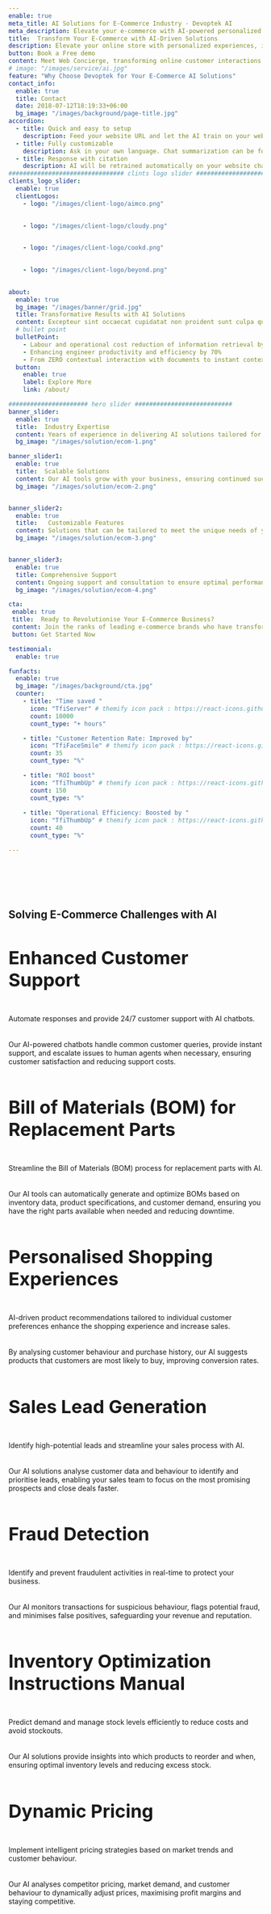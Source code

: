 ```yaml
---
enable: true
meta_title: AI Solutions for E-Commerce Industry - Devoptek AI
meta_description: Elevate your e-commerce with AI-powered personalized experiences and intelligent recommendations. Drive growth with Devoptek AI. Discover more!
title:  Transform Your E-Commerce with AI-Driven Solutions
description: Elevate your online store with personalized experiences, intelligent recommendations, and efficient operations powered by cutting-edge AI.
button: Book a Free demo
content: Meet Web Concierge, transforming online customer interactions with its advanced website bot, powered by RagWorks technology.
# image: "/images/service/ai.jpg"
feature: "Why Choose Devoptek for Your E-Commerce AI Solutions"
contact_info:
  enable: true
  title: Contact
  date: 2018-07-12T18:19:33+06:00
  bg_image: "/images/background/page-title.jpg"
accordion:
  - title: Quick and easy to setup
    description: Feed your website URL and let the AI train on your website. Then embed the AI bot in your website.
  - title: Fully customizable
    description: Ask in your own language. Chat summarization can be forwarded to your sales/marketing teams.
  - title: Response with citation
    description: AI will be retrained automatically on your website changes and AI will answer with the accurate citation on your website.
################################ clints logo slider ################################
clients_logo_slider:
  enable: true
  clientLogos:
    - logo: "/images/client-logo/aimco.png"
     

    - logo: "/images/client-logo/cloudy.png"
      

    - logo: "/images/client-logo/cookd.png"
     

    - logo: "/images/client-logo/beyond.png"
      

about:
  enable: true
  bg_image: "/images/banner/grid.jpg"
  title: Transformative Results with AI Solutions
  content: Excepteur sint occaecat cupidatat non proident sunt culpa qui officia deserunt mollit anim id est laborum.
  # bullet point
  bulletPoint:
    - Labour and operational cost reduction of information retrieval by 80%
    - Enhancing engineer productivity and efficiency by 70%
    - From ZERO contextual interaction with documents to instant contextual response
  button:
    enable: true
    label: Explore More
    link: /about/

###################### hero slider ###########################
banner_slider:
  enable: true
  title:  Industry Expertise
  content: Years of experience in delivering AI solutions tailored for e-commerce businesses.
  bg_image: "/images/solution/ecom-1.png"

banner_slider1:
  enable: true
  title:  Scalable Solutions
  content: Our AI tools grow with your business, ensuring continued success.
  bg_image: "/images/solution/ecom-2.png"


banner_slider2:
  enable: true
  title:   Customizable Features
  content: Solutions that can be tailored to meet the unique needs of your online store.
  bg_image: "/images/solution/ecom-3.png"


banner_slider3:
  enable: true
  title: Comprehensive Support
  content: Ongoing support and consultation to ensure optimal performance of AI tools.
  bg_image: "/images/solution/ecom-4.png"

cta:
 enable: true
 title:  Ready to Revolutionise Your E-Commerce Business?
 content: Join the ranks of leading e-commerce brands who have transformed their operations with AI. Get started today and see the difference for yourself.
 button: Get Started Now

testimonial:
  enable: true

funfacts:
  enable: true
  bg_image: "/images/background/cta.jpg"
  counter:
    - title: "Time saved "
      icon: "TfiServer" # themify icon pack : https://react-icons.github.io/react-icons/icons/tfi/
      count: 10000
      count_type: "+ hours"

    - title: "Customer Retention Rate: Improved by"
      icon: "TfiFaceSmile" # themify icon pack : https://react-icons.github.io/react-icons/icons/tfi/
      count: 35
      count_type: "%"

    - title: "ROI boost"
      icon: "TfiThumbUp" # themify icon pack : https://react-icons.github.io/react-icons/icons/tfi/
      count: 150
      count_type: "%"
    
    - title: "Operational Efficiency: Boosted by "
      icon: "TfiThumbUp" # themify icon pack : https://react-icons.github.io/react-icons/icons/tfi/
      count: 40
      count_type: "%"

---
```


<section class="section">
<h2 class="text-center text-black dark:text-white md:text-4xl text-2xl m-0 md:pb-16 pb-8" id="use-cases">Solving E-Commerce Challenges with AI
</h2>
<div class="container overlay-content">
<div class="row">
<div class="lg:col-4  ">
<div class="rounded-lg dark:bg-[#222C40] sol_card shadow-xl grid place-content-center h-5/6 mb-5 p-5">

<h3 class="text-xl text-black dark:text-white">Enhanced Customer Support
</h3>

<p class="dark:text-white">Automate responses and provide 24/7 customer support with AI chatbots. </p>

<p class="dark:text-white">Our AI-powered chatbots handle common customer queries, provide instant support, and escalate issues to human agents when necessary, ensuring customer satisfaction and reducing support costs.</p>

</div>
</div>
<div class="lg:col-4 ">
<div class="rounded-lg dark:bg-[#222C40] sol_card shadow-xl grid place-content-center h-5/6 mb-5 p-5">

<h3 class="text-xl text-black dark:text-white">Bill of Materials (BOM) for Replacement Parts
</h3>

<p class="dark:text-white">Streamline the Bill of Materials (BOM) process for replacement parts with AI.</p> 

<p class="dark:text-white">Our AI tools can automatically generate and optimize BOMs based on inventory data, product specifications, and customer demand, ensuring you have the right parts available when needed and reducing downtime.</p>



</div>
</div>
<div class="lg:col-4  ">
<div class="rounded-lg dark:bg-[#222C40] sol_card shadow-xl grid place-content-center h-5/6 mb-5 p-5">

<h3 class="text-xl text-black dark:text-white">Personalised Shopping Experiences
</h3>

<p class="dark:text-white">AI-driven product recommendations tailored to individual customer preferences enhance the shopping experience and increase sales. </p>

<p class="dark:text-white">By analysing customer behaviour and purchase history, our AI suggests products that customers are most likely to buy, improving conversion rates.</p>



</div>
</div>


<div class="lg:col-4 ml-auto   ">
<div class="rounded-lg dark:bg-[#222C40] sol_card shadow-xl grid place-content-center h-5/6 mb-5 p-5">

<h3 class="text-xl text-black dark:text-white">Sales Lead Generation
</h3>

<p class="dark:text-white">Identify high-potential leads and streamline your sales process with AI.</p>

<p class="dark:text-white">Our AI solutions analyse customer data and behaviour to identify and prioritise leads, enabling your sales team to focus on the most promising prospects and close deals faster.</p>



</div>
</div>
<div class="lg:col-4 ml-auto   ">
<div class="rounded-lg dark:bg-[#222C40] shadow-xl sol_card grid place-content-center h-5/6 mb-5 p-5">

<h3 class="text-xl text-black dark:text-white"> Fraud Detection</h3>

<p class="dark:text-white">Identify and prevent fraudulent activities in real-time to protect your business. </p>

<p class="dark:text-white">Our AI monitors transactions for suspicious behaviour, flags potential fraud, and minimises false positives, safeguarding your revenue and reputation.
</p>


</div>
</div>
<div class="lg:col-4 ml-auto   ">
<div class="rounded-lg dark:bg-[#222C40] shadow-xl sol_card grid place-content-center h-5/6 mb-5 p-5">

<h3 class="text-xl text-black dark:text-white">Inventory Optimization
Instructions Manual</h3>

<p class="dark:text-white">Predict demand and manage stock levels efficiently to reduce costs and avoid stockouts.</p>

<p class="dark:text-white">Our AI solutions provide insights into which products to reorder and when, ensuring optimal inventory levels and reducing excess stock.</p>




</div>
</div>
<div class="lg:col-4  mb-0  ">
<div class="rounded-lg dark:bg-[#222C40] sol_card shadow-xl grid place-content-center h-5/6 p-5">
 
<h3 class="text-xl text-black dark:text-white">Dynamic Pricing
</h3>

<p class="dark:text-white">Implement intelligent pricing strategies based on market trends and customer behaviour. </p>

<p class="dark:text-white">Our AI analyses competitor pricing, market demand, and customer behaviour to dynamically adjust prices, maximising profit margins and staying competitive.</p>



</div>
</div>
</div>
</div>
</section>
 


<style>
h4{
      font-size: 22px;
}
h3{
  font-size: 36px;
}

.content .list-content {
    padding-left: 2.5rem !important;
}

.check {
    color: #00bf52;
    width:30px;
    height:30px;
    margin:auto;
}
    .section {
        padding-top: 4rem;
        padding-bottom: 4rem;
    }
.xmark {
    color: #f00;
    width:30px;
    height:30px;
      margin:auto;
}
#we-are-exceptional{
  margin-top:40px !important;
}
.content ul li::before {
    background-size: 100% !important;
    }
    #features,#benefits,#we-are-exceptional{
      text-align:center;
    }
    b{
      font-size: 17px !important;
    }
    .test span,.test .separator{
      display:none;
    }
    .sol_card p{
      padding:10px 0;
    }
    #offgrid-ai{
         text-align: center;
    }
     @media(max-width:600px){
       th,td{
        padding: 5px !important;
       }
       td,th{
        font-size:12px !important;
       }
       .section {
    padding-top: 2rem;
    padding-bottom: 2rem;
}
    }
</style>
